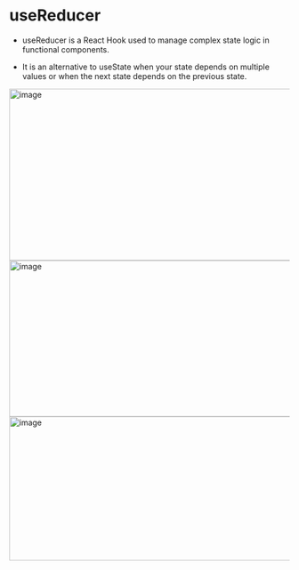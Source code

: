 # useReducer

- useReducer is a React Hook used to manage complex state logic in functional components.

- It is an alternative to useState when your state depends on multiple values or when the next state depends on the previous state.


<img width="1331" height="309" alt="image" src="https://github.com/user-attachments/assets/4f8de62f-0ad3-4b0e-b589-6e85e6c2fdcd" />

<img width="1215" height="281" alt="image" src="https://github.com/user-attachments/assets/d823629f-f84c-407e-a072-cc2211ce7c35" />

<img width="1275" height="259" alt="image" src="https://github.com/user-attachments/assets/e304ee2e-b1cf-406a-886f-2717dfa2c353" />

